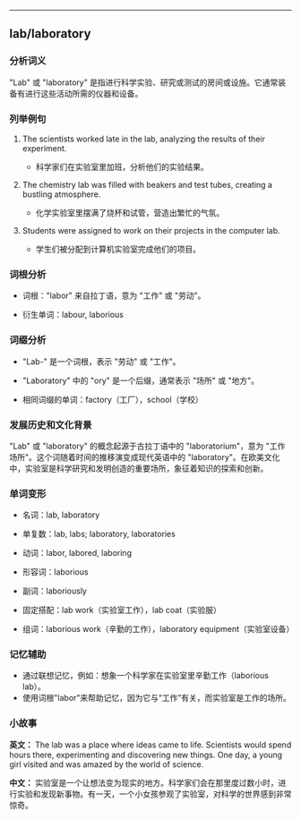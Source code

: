 
---------------
## lab/laboratory
### 分析词义
"Lab" 或 "laboratory" 是指进行科学实验、研究或测试的房间或设施。它通常装备有进行这些活动所需的仪器和设备。

### 列举例句
1. The scientists worked late in the lab, analyzing the results of their experiment.
   - 科学家们在实验室里加班，分析他们的实验结果。

2. The chemistry lab was filled with beakers and test tubes, creating a bustling atmosphere.
   - 化学实验室里摆满了烧杯和试管，营造出繁忙的气氛。

3. Students were assigned to work on their projects in the computer lab.
   - 学生们被分配到计算机实验室完成他们的项目。

### 词根分析
- 词根："labor" 来自拉丁语，意为 "工作" 或 "劳动"。

- 衍生单词：labour, laborious

### 词缀分析
- "Lab-" 是一个词根，表示 "劳动" 或 "工作"。
- "Laboratory" 中的 "ory" 是一个后缀，通常表示 "场所" 或 "地方"。

- 相同词缀的单词：factory（工厂），school（学校）

### 发展历史和文化背景
"Lab" 或 "laboratory" 的概念起源于古拉丁语中的 "laboratorium"，意为 "工作场所"。这个词随着时间的推移演变成现代英语中的 "laboratory"。在欧美文化中，实验室是科学研究和发明创造的重要场所，象征着知识的探索和创新。

### 单词变形
- 名词：lab, laboratory
- 单复数：lab, labs; laboratory, laboratories
- 动词：labor, labored, laboring
- 形容词：laborious
- 副词：laboriously

- 固定搭配：lab work（实验室工作），lab coat（实验服）
- 组词：laborious work（辛勤的工作），laboratory equipment（实验室设备）

### 记忆辅助
- 通过联想记忆，例如：想象一个科学家在实验室里辛勤工作（laborious lab）。
- 使用词根"labor"来帮助记忆，因为它与“工作”有关，而实验室是工作的场所。

### 小故事
**英文：**
The lab was a place where ideas came to life. Scientists would spend hours there, experimenting and discovering new things. One day, a young girl visited and was amazed by the world of science.

**中文：**
实验室是一个让想法变为现实的地方。科学家们会在那里度过数小时，进行实验和发现新事物。有一天，一个小女孩参观了实验室，对科学的世界感到非常惊奇。

